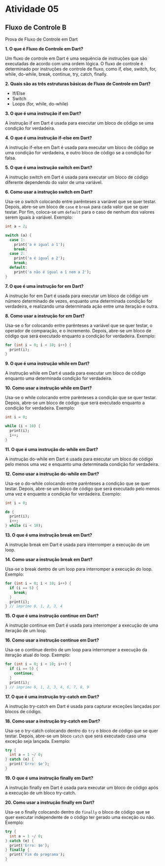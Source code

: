 # Atividade 05

## Fluxo de Controle B

Prova de Fluxo de Controle em Dart

**1. O que é Fluxo de Controle em Dart?**

Um fluxo de controle em Dart é uma sequência de instruções que são executadas de acordo com uma ordem lógica. O fluxo de controle é determinado por instruções de controle de fluxo, como if, else, switch, for, while, do-while, break, continue, try, catch, finally.

**2. Quais são as três estruturas básicas de Fluxo de Controle em Dart?**

- If/Else
- Switch
- Loops (for, while, do-while)

**3. O que é uma instrução if em Dart?**

A instrução if em Dart é usada para executar um bloco de código se uma condição for verdadeira.

**4. O que é uma instrução if-else em Dart?**

A instrução if-else em Dart é usada para executar um bloco de código se uma condição for verdadeira, e outro bloco de código se a condição for falsa.

**5. O que é uma instrução switch em Dart?**

A instrução switch em Dart é usada para executar um bloco de código diferente dependendo do valor de uma variável.

**6. Como usar a instrução switch em Dart?**

Usa-se o switch colocando entre parênteses a variável que se quer testar. Depois, abre-se um bloco de `case` e `break` para cada valor que se quer testar. Por fim, coloca-se um `default` para o caso de nenhum dos valores serem iguais à variável. Exemplo:

````dart
int a = 2;

switch (a) {
  case 1:
    print('a é igual a 1');
    break;
  case 2:
    print('a é igual a 2');
    break;
  default:
    print('a não é igual a 1 nem a 2');
}
````

**7. O que é uma instrução for em Dart?**

A instrução for em Dart é usada para executar um bloco de código um número determinado de vezes, enquanto uma determinada condição for verdadeira, e realizando uma determinada ação entre uma iteração e outra.

**8. Como usar a instrução for em Dart?**

Usa-se o for colocando entre parênteses a variável que se quer testar, o operador de comparação, e o incremento. Depois, abre-se um bloco de código que será executado enquanto a condição for verdadeira. Exemplo:

````dart
for (int i = 0; i < 10; i++) {
  print(i);
}
````

**9. O que é uma instrução while em Dart?**

A instrução while em Dart é usada para executar um bloco de código enquanto uma determinada condição for verdadeira.

**10. Como usar a instrução while em Dart?**

Usa-se o while colocando entre parênteses a condição que se quer testar. Depois, abre-se um bloco de código que será executado enquanto a condição for verdadeira. Exemplo:

````dart
int i = 0;

while (i < 10) {
  print(i);
  i++;
}
````

**11. O que é uma instrução do-while em Dart?**

A instrução do-while em Dart é usada para executar um bloco de código pelo menos uma vez e enquanto uma determinada condição for verdadeira.

**12. Como usar a instrução do-while em Dart?**

Usa-se o do-while colocando entre parênteses a condição que se quer testar. Depois, abre-se um bloco de código que será executado pelo menos uma vez e enquanto a condição for verdadeira. Exemplo:

````dart
int i = 0;

do {
  print(i);
  i++;
} while (i < 10);
````

**13. O que é uma instrução break em Dart?**

A instrução break em Dart é usada para interromper a execução de um loop.

**14. Como usar a instrução break em Dart?**

Usa-se o break dentro de um loop para interromper a execução do loop. Exemplo:

````dart
for (int i = 0; i < 10; i++) {
  if (i == 5) {
    break;
  }
  print(i);
} // imprime 0, 1, 2, 3, 4
````

**15. O que é uma instrução continue em Dart?**

A instrução continue em Dart é usada para interromper a execução de uma iteração de um loop.

**16. Como usar a instrução continue em Dart?**

Usa-se o continue dentro de um loop para interromper a execução da iteração atual do loop. Exemplo:

````dart
for (int i = 0; i < 10; i++) {
  if (i == 5) {
    continue;
  }
  print(i);
} // imprime 0, 1, 2, 3, 4, 6, 7, 8, 9
````

**17. O que é uma instrução try-catch em Dart?**

A instrução try-catch em Dart é usada para capturar exceções lançadas por blocos de código.

**18. Como usar a instrução try-catch em Dart?**

Usa-se o try-catch colocando dentro do ``try`` o bloco de código que se quer testar. Depois, abre-se um bloco ``catch`` que será executado caso uma exceção seja lançada. Exemplo:

````dart
try {
  int a = 1 ~/ 0;
} catch (e) {
  print('Erro: $e');
}
````

**19. O que é uma instrução finally em Dart?**

A instrução finally em Dart é usada para executar um bloco de código após a execução de um bloco try-catch.

**20. Como usar a instrução finally em Dart?**

Usa-se o finally colocando dentro do ``finally`` o bloco de código que se quer executar independente de o código ter gerado uma exceção ou não. Exemplo:

````dart
try {
  int a = 1 ~/ 0;
} catch (e) {
  print('Erro: $e');
} finally {
  print('Fim do programa');
}
````